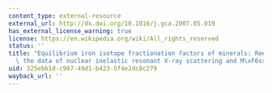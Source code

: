 ```yaml
---
content_type: external-resource
external_url: http://dx.doi.org/10.1016/j.gca.2007.05.019
has_external_license_warning: true
license: https://en.wikipedia.org/wiki/All_rights_reserved
status: ''
title: "Equilibrium iron isotope fractionation factors of minerals: Reevaluation from\
  \ the data of nuclear inelastic resonant X-ray scattering and M\xF6ssbauer spectroscopy"
uid: 325ebb1d-c997-49d1-b423-5f4e2dc8c279
wayback_url: ''
---
```

